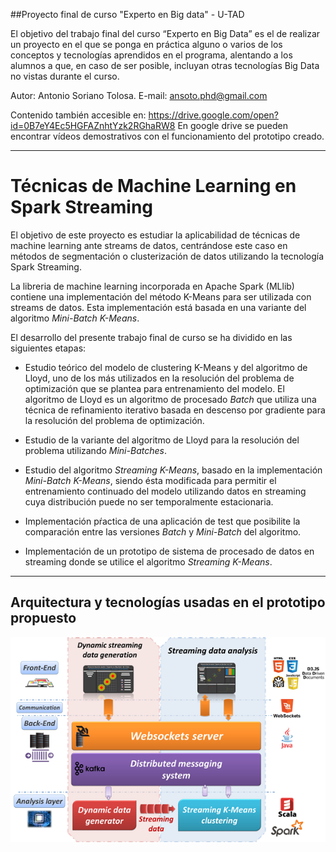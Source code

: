 ##Proyecto final de curso "Experto en Big data" - U-TAD

El objetivo del trabajo final del curso “Experto en Big Data” es el de realizar un proyecto en el que se ponga en práctica alguno o varios de los conceptos y tecnologías aprendidos en el programa, alentando a los alumnos a que, en caso de ser posible, incluyan otras tecnologías Big Data no vistas durante el curso. 


Autor: Antonio Soriano Tolosa.  E-mail: ansoto.phd@gmail.com

Contenido también accesible en: https://drive.google.com/open?id=0B7eY4Ec5HGFAZnhtYzk2RGhaRW8
En google drive se pueden encontrar vídeos demostrativos con el funcionamiento del prototipo creado.

----------------------------------------

# Técnicas de Machine Learning en Spark Streaming

El objetivo de este proyecto es estudiar la aplicabilidad de técnicas de machine learning ante streams de datos, centrándose este caso en métodos de segmentación o clusterización de datos utilizando la tecnología Spark Streaming.

La libreria de machine learning incorporada en Apache Spark (MLlib) contiene una implementación del método K-Means para ser utilizada con streams de datos. Esta implementación está basada en una variante del algoritmo *Mini-Batch K-Means*. 

El desarrollo del presente trabajo final de curso se ha dividido en las siguientes etapas:

* Estudio teórico del modelo de clustering K-Means y del algoritmo de Lloyd, uno de los más utilizados en la resolución del problema de optimización que se plantea para entrenamiento del modelo. El algoritmo de Lloyd es un algoritmo de procesado *Batch* que utiliza una técnica de refinamiento iterativo basada en descenso por gradiente para la resolución del problema de optimización. 

* Estudio de la variante del algoritmo de Lloyd para la resolución del problema utilizando *Mini-Batches*.

* Estudio del algoritmo *Streaming K-Means*, basado en la implementación *Mini-Batch K-Means*, siendo ésta modificada para permitir el entrenamiento continuado del modelo utilizando datos en streaming cuya distribución puede no ser temporalmente estacionaria.

* Implementación pŕactica de una aplicación de test que posibilite la comparación entre las versiones *Batch* y *Mini-Batch* del algoritmo.

* Implementación de un prototipo de sistema de procesado de datos en streaming donde se utilice el algoritmo *Streaming K-Means*.


----------------------------------------

## Arquitectura y tecnologías usadas en el prototipo propuesto

![Image of architecture](/Imagenes/Arquitectura.png)
